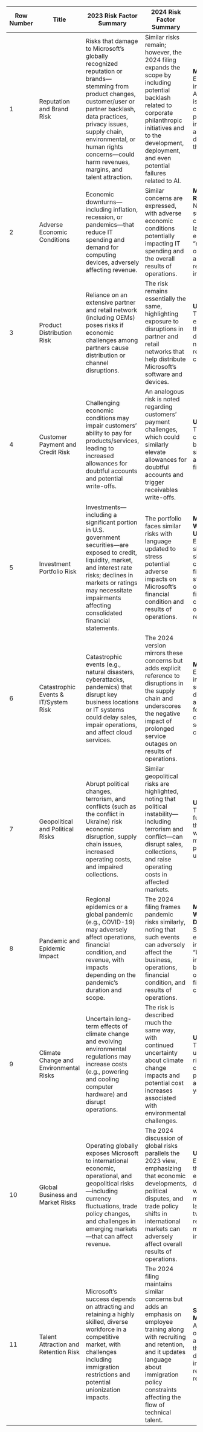 | Row Number | Title                              | 2023 Risk Factor Summary                                                                                                                                                                 | 2024 Risk Factor Summary                                                                                                                                                                                                     | Change                                                                                                                                                  |
|------------|------------------------------------|-----------------------------------------------------------------------------------------------------------------------------------------------------------------------------------------|----------------------------------------------------------------------------------------------------------------------------------------------------------------------------------------------------------------------------|---------------------------------------------------------------------------------------------------------------------------------------------------------|
| 1          | Reputation and Brand Risk          | Risks that damage to Microsoft’s globally recognized reputation or brands—stemming from product changes, customer/user or partner backlash, data practices, privacy issues, supply chain, environmental, or human rights concerns—could harm revenues, margins, and talent attraction. | Similar risks remain; however, the 2024 filing expands the scope by including potential backlash related to corporate philanthropic initiatives and to the development, deployment, and even potential failures related to AI.  | **Modified:** Expanded to incorporate AI-related issues and corporate philanthropic initiatives, adding new dimensions to the risk.                      |
| 2          | Adverse Economic Conditions        | Economic downturns—including inflation, recession, or pandemics—that reduce IT spending and demand for computing devices, adversely affecting revenue.                                  | Similar concerns are expressed, with adverse economic conditions potentially impacting IT spending and the overall results of operations.                                                                                 | **Minor Rewording:** No substantive change; language now emphasizes “results of operations” in addition to revenue impacts.                               |
| 3          | Product Distribution Risk          | Reliance on an extensive partner and retail network (including OEMs) poses risks if economic challenges among partners cause distribution or channel disruptions.                   | The risk remains essentially the same, highlighting exposure to disruptions in partner and retail networks that help distribute Microsoft’s software and devices.                                                        | **Unchanged:** The basic exposure through the distribution network remains consistent.                                                                   |
| 4          | Customer Payment and Credit Risk   | Challenging economic conditions may impair customers’ ability to pay for products/services, leading to increased allowances for doubtful accounts and potential write-offs.       | An analogous risk is noted regarding customers’ payment challenges, which could similarly elevate allowances for doubtful accounts and trigger receivables write-offs.                                                  | **Unchanged:** The risk continues to be described similarly across both filings.                                                                        |
| 5          | Investment Portfolio Risk          | Investments—including a significant portion in U.S. government securities—are exposed to credit, liquidity, market, and interest rate risks; declines in markets or ratings may necessitate impairments affecting consolidated financial statements. | The portfolio faces similar risks with language updated to stress potential adverse impacts on Microsoft’s financial condition and results of operations.                                                            | **Minor Wording Update:** Emphasis shifted slightly from consolidated financial statements to overall financial condition and operational results.       |
| 6          | Catastrophic Events & IT/System Risk | Catastrophic events (e.g., natural disasters, cyberattacks, pandemics) that disrupt key business locations or IT systems could delay sales, impair operations, and affect cloud services. | The 2024 version mirrors these concerns but adds explicit reference to disruptions in the supply chain and underscores the negative impact of prolonged service outages on results of operations.                     | **Modified:** Expanded to include supply chain disruptions and a greater focus on the continuity of service in the cloud.                                 |
| 7          | Geopolitical and Political Risks   | Abrupt political changes, terrorism, and conflicts (such as the conflict in Ukraine) risk economic disruption, supply chain issues, increased operating costs, and impaired collections. | Similar geopolitical risks are highlighted, noting that political instability—including terrorism and conflict—can disrupt sales, collections, and raise operating costs in affected markets.                         | **Unchanged:** The risks are fundamentally the same, with only minor phrasing updates.                                                                  |
| 8          | Pandemic and Epidemic Impact       | Regional epidemics or a global pandemic (e.g., COVID-19) may adversely affect operations, financial condition, and revenue, with impacts depending on the pandemic’s duration and scope. | The 2024 filing frames pandemic risks similarly, noting that such events can adversely affect the business, operations, financial condition, and results of operations.                                              | **Minor Wording Differences:** Slight expansion to include “business” impact beyond operational or financial conditions.                                 |
| 9          | Climate Change and Environmental Risks | Uncertain long-term effects of climate change and evolving environmental regulations may increase costs (e.g., powering and cooling computer hardware) and disrupt operations.     | The risk is described much the same way, with continued uncertainty about climate change impacts and potential cost increases associated with environmental challenges.                                             | **Unchanged:** The underlying risk remains consistently presented across both years.                                                                     |
| 10         | Global Business and Market Risks   | Operating globally exposes Microsoft to international economic, operational, and geopolitical risks—including currency fluctuations, trade policy changes, and challenges in emerging markets—that can affect revenue. | The 2024 discussion of global risks parallels the 2023 view, emphasizing that economic developments, political disputes, and trade policy shifts in international markets can adversely affect overall results of operations. | **Unchanged:** Essentially the same exposure is discussed, with only minor language tweaks regarding market impact.                                       |
| 11         | Talent Attraction and Retention Risk | Microsoft’s success depends on attracting and retaining a highly skilled, diverse workforce in a competitive market, with challenges including immigration restrictions and potential unionization impacts. | The 2024 filing maintains similar concerns but adds an emphasis on employee training along with recruiting and retention, and it updates language about immigration policy constraints affecting the flow of technical talent. | **Slight Modification:** Added focus on training and updated the discussion on immigration-related talent restrictions.                                   |